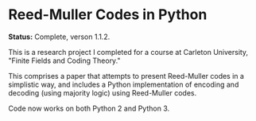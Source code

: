 # Reed-Muller Codes in Python

**Status:** Complete, verson 1.1.2.

This is a research project I completed for a course at Carleton University, "Finite Fields and Coding Theory."

This comprises a paper that attempts to present Reed-Muller codes in a simplistic way, and includes a Python implementation of
encoding and decoding (using majority logic) using Reed-Muller codes.

Code now works on both Python 2 and Python 3.
